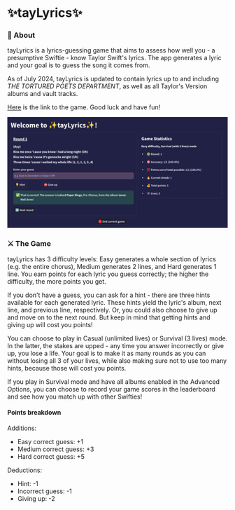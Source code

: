 # ✨tayLyrics✨

### 📃 About 
tayLyrics is a lyrics-guessing game that aims to assess how well you - a presumptive Swiftie - know Taylor Swift's lyrics. The app generates a lyric and your goal is to guess the song it comes from.

As of July 2024, tayLyrics is updated to contain lyrics up to and including *THE TORTURED POETS DEPARTMENT*, as well as all Taylor's Version albums and vault tracks.

[Here](https://taylyrics.streamlit.app/) is the link to the game. Good luck and have fun!

![alt text](image.png)

### ⚔️ The Game
tayLyrics has 3 difficulty levels: Easy generates a whole section of lyrics (e.g. the entire chorus), Medium generates 2 lines, and Hard generates 1 line. You earn points for each lyric you guess correctly; the higher the difficulty, the more points you get.

If you don't have a guess, you can ask for a hint - there are three hints available for each generated lyric. These hints yield the lyric's album, next line, and previous line, respectively. Or, you could also choose to give up and move on to the next round. But keep in mind that getting hints and giving up will cost you points!

You can choose to play in Casual (unlimited lives) or Survival (3 lives) mode. In the latter, the stakes are upped - any time you answer incorrectly or give up, you lose a life. Your goal is to make it as many rounds as you can without losing all 3 of your lives, while also making sure not to use too many hints, because those will cost you points. 

If you play in Survival mode and have all albums enabled in the Advanced Options, you can choose to record your game scores in the leaderboard and see how you match up with other Swifties!

#### Points breakdown

Additions: 

* Easy correct guess: +1
* Medium correct guess: +3
* Hard correct guess: +5

Deductions:

* Hint: -1
* Incorrect guess: -1
* Giving up: -2